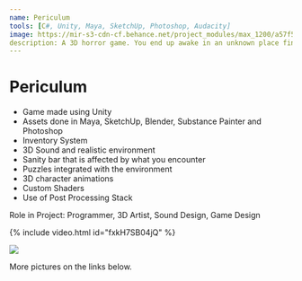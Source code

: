 ```yaml
---
name: Periculum
tools: [C#, Unity, Maya, SketchUp, Photoshop, Audacity]
image: https://mir-s3-cdn-cf.behance.net/project_modules/max_1200/a57f5150822787.5b30ff15d158e.png
description: A 3D horror game. You end up awake in an unknown place find out what this place is all about.
---
```


# Periculum

- Game made using Unity
- Assets done in Maya, SketchUp, Blender, Substance Painter  and Photoshop
- Inventory System
- 3D Sound and realistic environment
- Sanity bar that is affected by what you encounter
- Puzzles integrated with the environment
- 3D character animations
- Custom Shaders
- Use of Post Processing Stack

Role in Project:
Programmer, 3D Artist, Sound Design, Game Design

{% include video.html id="fxkH7SB04jQ" %}

![](https://mir-s3-cdn-cf.behance.net/project_modules/max_1200/c2fc5750822787.5b597539a9926.png)

<!-- ![](https://mir-s3-cdn-cf.behance.net/project_modules/1400/3f65d150822787.5b59753a1f1e2.png) -->

More pictures on the links below.
<p class="text-center">
<a class ="" href="https://www.behance.net/gallery/50822787/GamePericulum">
<i class="fab fa-1x fa-behance-square"></i> 
<!-- {% include button.html link="https://www.behance.net/gallery/50822787/GamePericulum" text="More Details" %} -->
<!-- </p> -->